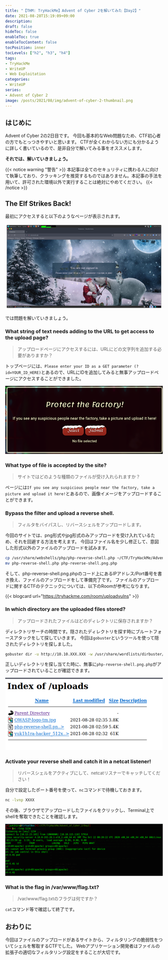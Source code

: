 ```yaml
---
title: "【THM: TryHackMe】Advent of Cyber 2を解いてみた【Day2】"
date: 2021-08-28T15:19:09+09:00
description:
draft: false
hideToc: false
enableToc: true
enableTocContent: false
tocPosition: inner
tocLevels: ["h2", "h3", "h4"]
tags:
- TryHackMe
- WriteUP
- Web Exploitation
categories:
- WriteUP
series:
- Advent of Cyber 2
image: /posts/2021/08/img/advent-of-cyber-2-thumbnail.png
---
```


## はじめに

Advent of Cyber 2の2日目です。
今回も基本的なWeb問題なため、CTF初心者の方でもとっつきやすいと思います。
CTFが全くわからない方にも分かるように詳しく書いているので、是非自分で解いてみる事をオススメします。

**それでは、解いていきましょう。**

{{< notice warning "警告" >}}
本記事は全てのセキュリティに携わる人に向けて執筆しており、クラッキングを推奨するものではありません。本記事の手法を用いて、許可された環境以外で実行することは絶対にやめてください。
{{< /notice >}}

## The Elf Strikes Back!

最初にアクセスすると以下のようなページが表示されます。

![Top Page](img/Screenshot_20210828_152220.png)

では問題を解いていきましょう。

### What string of text needs adding to the URL to get access to the upload page?

> アップロードページにアクセスするには、URLにどの文字列を追加する必要がありますか？

トップページには、`Please enter your ID as a GET parameter (?id=YOUR_ID_HERE)`とあるので、URLにIDを追加してみると無事アップロードページにアクセスすることができました。

![Upload Page](img/2021-08-28-15-28-45.png)

### What type of file is accepted by the site?

> サイトではどのような種類のファイルが受け入れられますか？

ページには`If you see any suspicious people near the factory, take a picture and upload it here!`とあるので、画像イメージをアップロードすることができます。

### Bypass the filter and upload a reverse shell.

> フィルタをバイパスし、リバースシェルをアップロードします。

今回のサイトでは、png形式やjpg形式のみアップロードを受け入れているため、それを回避する方法を考えます。
今回はファイル名を少し修正して、意図した形式以外のファイルのアップロードを試みます。

```bash
cp /usr/share/webshells/php/php-reverse-shell.php ~/CTF/TryHackMe/Advent_of_Cyber_2/Day2/
mv php-reverse-shell.php php-reverse-shell.png.php
```

そして、php-reverse-shell.png.phpのコード上にあるIPアドレス/Port番号を書き換え、ファイルのアップロードをして準備完了です。
ファイルのアップロードに関するCTFのテクニックについては、以下のRoomが参考になります。

{{< blogcard url="https://tryhackme.com/room/uploadvulns" >}}

### In which directory are the uploaded files stored?

> アップロードされたファイルはどのディレクトリに保存されますか？

ディレクトリサーチの時間です。隠されたディレクトリを探す時にブルートフォースアタックをして探していきます。
今回は`gobuster`というツールを使って隠されたディレクトリを探しました。

```bash
gobuster dir -u http://10.10.XXX.XXX -w /usr/share/wordlists/dirbuster/directory-list-2.3-medium.txt --wildcard
```

正しいディレクトリを探し当てた時に、無事に`php-reverse-shell.png.php`がアップロードされていることが確認できます。

![upload files](img/2021-08-28-16-19-35.png)

### Activate your reverse shell and catch it in a netcat listener!

> リバースシェルをアクティブにして、netcatリスナーでキャッチしてください！

自分で設定したポート番号を使って、`nc`コマンドで待機しておきます。

```bash
nc -lvnp XXXX
```

その後、ブラウザでアップロードしたファイルをクリックし、Terminal上でshellを奪取できたことを確認します。

![reverse shell](img/2021-08-28-16-26-34.png)

### What is the flag in /var/www/flag.txt?

> /var/www/flag.txtのフラグは何ですか？

`cat`コマンド等で確認して終了です。

## おわりに

今回はファイルのアップロードがあるサイトから、フィルタリングの脆弱性をついてシェルを奪取するCTFでした。
Webアプリケーション開発者はファイルの拡張子の適切なフィルタリング設定をすることが大切です。
